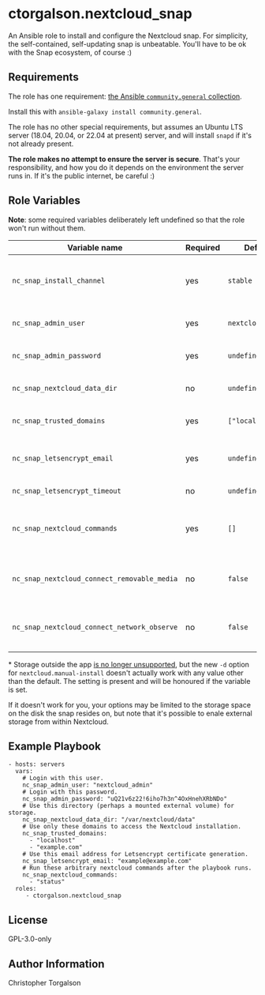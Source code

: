 # ctorgalson.nextcloud_snap

An Ansible role to install and configure the Nextcloud snap. For simplicity,
the self-contained, self-updating snap is unbeatable. You'll have to be ok
with the Snap ecosystem, of course :)

## Requirements

The role has one requirement: [the Ansible `community.general` collection](https://docs.ansible.com/ansible/latest/collections/community/general/).

Install this with `ansible-galaxy install community.general`.

The role has no other special requirements, but assumes an Ubuntu LTS server
(18.04, 20.04, or 22.04 at present) server, and will install `snapd` if it's
not already present.

**The role makes no attempt to ensure the server is secure**. That's your
responsibility, and how you do it depends on the environment the server runs
in. If it's the public internet, be careful :)

## Role Variables

**Note**: some required variables deliberately left undefined so that the role
won't run without them.

| Variable name                               | Required | Default           | Description |
|---------------------------------------------|----------|-------------------|-------------|
| `nc_snap_install_channel`                   | yes      | `stable`          | The channel to use for installing the snap; options include beta, candidate, edge, and stable. |
| `nc_snap_admin_user`                        | yes      | `nextcloud_admin` | Username for Nextcloud admin user. |
| `nc_snap_admin_password`                    | yes      | `undefined`       | Password for Nextcloud admin user. |
| `nc_snap_nextcloud_data_dir`                | no       | `undefined`       | Path to optional data directory outside the snap.\* |
| `nc_snap_trusted_domains`                   | yes      | `["localhost"]`   | The set of domains for accessing Nextcloud. |
| `nc_snap_letsencrypt_email`                 | yes      | `undefined`       | The email address used for Letsencrypt certificate generation. |
| `nc_snap_letsencrypt_timeout`               | no       | `undefined`       | Timeout value for letsencrypt task. |
| `nc_snap_nextcloud_commands`                | yes      | `[]`              | A set of arbitrary Nextcloud commands to run after the role tasks are complete. |
| `nc_snap_nextcloud_connect_removable_media` | no       | `false`           | Whether or not to run `snap connect nextcloud:removable-media` with commands tasks. |
| `nc_snap_nextcloud_connect_network_observe` | no       | `false`           | Whether or not to run `snap connect nextcloud:network-observe` with commands tasks. |

\* Storage outside the app [is no longer unsupported](https://github.com/nextcloud/nextcloud-snap/issues/1670),
but the new `-d` option for `nextcloud.manual-install` doesn't actually work
with any value other than the default. The setting is present and will be
honoured if the variable is set.

If it doesn't work for you, your options may be limited to the storage space on
the disk the snap resides on, but note that it's possible to enale external
storage from within Nextcloud.

## Example Playbook

    - hosts: servers
      vars:
        # Login with this user.
        nc_snap_admin_user: "nextcloud_admin"
        # Login with this password.
        nc_snap_admin_password: "uQ21v6z22!6iho7h3n^4OxHnehXRbNDo"
        # Use this directory (perhaps a mounted external volume) for storage.
        nc_snap_nextcloud_data_dir: "/var/nextcloud/data"
        # Use only these domains to access the Nextcloud installation.
        nc_snap_trusted_domains:
          - "localhost"
          - "example.com"
        # Use this email address for Letsencrypt certificate generation.
        nc_snap_letsencrypt_email: "example@example.com"
        # Run these arbitrary nextcloud commands after the playbook runs.
        nc_snap_nextcloud_commands:
          - "status"
      roles:
         - ctorgalson.nextcloud_snap

## License

GPL-3.0-only

## Author Information

Christopher Torgalson
